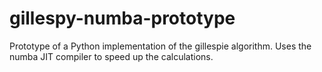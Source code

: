 # gillespy-numba-prototype
Prototype of a Python implementation of the gillespie algorithm. Uses the numba JIT compiler to speed up the calculations.
